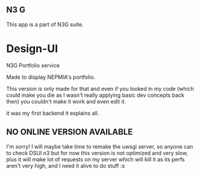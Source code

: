 ## N3 G
This app is a part of N3G suite.

# Design-UI
N3G Portfolio service 

Made to display NEPMIA's portfolio.

This version is only made for that and even if you looked in my code (which could make you die as I wasn't really applying basic dev concepts back then) you couldn't make it work and even edit it. 

it was my first backend it explains all.

## NO ONLINE VERSION AVAILABLE
I'm sorry! I will maybe take time to remake the uwsgi server, so anyone can to check DSUI n3 but for now this version is not optimized and very slow, plus it will make lot of requests on my server which will kill it as its perfs aren't very high, and I need it alive to do stuff :s
